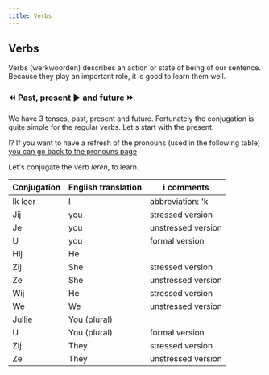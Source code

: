 ```yaml
---
title: Verbs
---
```


## Verbs

Verbs (werkwoorden) describes an action or state of being of our sentence. Because they play an important role, it is good to learn them well.

### ⏪ Past, present ▶️ and future ⏩

We have 3 tenses, past, present and future. Fortunately the conjugation is quite simple for the regular verbs. Let's start with the present.

⁉️ If you want to have a refresh of the pronouns (used in the following table) [you can go back to the pronouns page](/learn/pronouns)

Let's conjugate the verb _leren_, to learn.

| Conjugation | English translation | ℹ️ comments        |
| ----------- | ------------------- | ------------------ |
| Ik leer     | I                   | abbreviation: 'k   |
| Jij         | you                 | stressed version   |
| Je          | you                 | unstressed version |
| U           | you                 | formal version     |
| Hij         | He                  |                    |
| Zij         | She                 | stressed version   |
| Ze          | She                 | unstressed version |
| Wij         | He                  | stressed version   |
| We          | We                  | unstressed version |
| Jullie      | You (plural)        |                    |
| U           | You (plural)        | formal version     |
| Zij         | They                | stressed version   |
| Ze          | They                | unstressed version |

###
